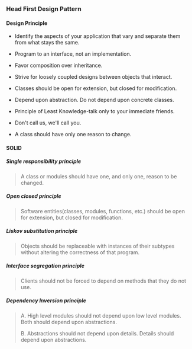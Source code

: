 ### Head First Design Pattern

> 

#### Design Principle

- Identify the aspects of your application that vary and separate them from what stays the same. 

- Program to an interface, not an implementation.

- Favor composition over inheritance. 

- Strive for loosely coupled designs between objects that interact. 

- Classes should be open for extension, but closed for modification.

- Depend upon abstraction. Do not depend upon concrete classes.

- Principle of Least Knowledge-talk only to your immediate friends.

- Don't call us, we'll call you.

- A class should have only one reason to change.

#### SOLID

##### Single responsibility principle

> A class or modules should have one, and only one, reason to be changed.

##### Open closed principle

> Software entities(classes, modules, functions, etc.) should be open for extension, but closed for modification.

##### Liskov substitution principle

> Objects should be replaceable with instances of their subtypes without altering the correctness of that program.

##### Interface segregation principle

> Clients should not be forced to depend on methods that they do not use.

#####  Dependency Inversion principle

> A. High level modules should not depend upon low level modules. Both should depend upon abstractions.
> 
> B. Abstractions should not depend upon details. Details should depend upon abstractions.









